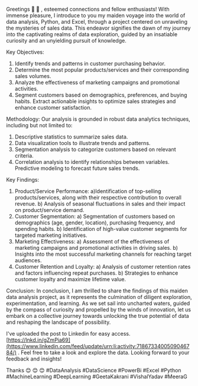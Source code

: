 Greetings 👋 👋 , esteemed connections and fellow enthusiasts! With immense pleasure, I introduce to you my maiden voyage into the world of data analysis, Python, and Excel, through a project centered on unraveling the mysteries of sales data. This endeavor signifies the dawn of my journey into the captivating realms of data exploration, guided by an insatiable curiosity and an unyielding pursuit of knowledge.

Key Objectives:
1) Identify trends and patterns in customer purchasing behavior.
2) Determine the most popular products/services and their corresponding sales volumes.
3) Analyze the effectiveness of marketing campaigns and promotional activities.
4) Segment customers based on demographics, preferences, and buying habits.
Extract actionable insights to optimize sales strategies and enhance customer satisfaction.

Methodology:
Our analysis is grounded in robust data analytics techniques, including but not limited to:
1) Descriptive statistics to summarize sales data.
2) Data visualization tools to illustrate trends and patterns.
3) Segmentation analysis to categorize customers based on relevant criteria.
4) Correlation analysis to identify relationships between variables.
Predictive modeling to forecast future sales trends.

Key Findings:
1) Product/Service Performance:
a)Identification of top-selling products/services, along with their respective contribution to overall revenue.
b) Analysis of seasonal fluctuations in sales and their impact on product/service demand.
2) Customer Segmentation:
a) Segmentation of customers based on demographics (age, gender, location), purchasing frequency, and spending habits.
b) Identification of high-value customer segments for targeted marketing initiatives.
3) Marketing Effectiveness:
a) Assessment of the effectiveness of marketing campaigns and promotional activities in driving sales.
b) Insights into the most successful marketing channels for reaching target audiences.
4) Customer Retention and Loyalty:
a) Analysis of customer retention rates and factors influencing repeat purchases.
b) Strategies to enhance customer loyalty and maximize lifetime value.

Conclusion:
In conclusion, I am thrilled to share the findings of this maiden data analysis project, as it represents the culmination of diligent exploration, experimentation, and learning. As we set sail into uncharted waters, guided by the compass of curiosity and propelled by the winds of innovation, let us embark on a collective journey towards unlocking the true potential of data and reshaping the landscape of possibility.

I've uploaded the post to Linkedin for easy access. [https://lnkd.in/gZmPia69](https://www.linkedin.com/feed/update/urn:li:activity:7186733400509046784/) . Feel free to take a look and explore the data.
Looking forward to your feedback and insights!

Thanks 😊 😊 😊
#DataAnalysis #DataScience #PowerBi #Excel #Python #MachineLearning #DeepLearning #GeetaKakrani #VishalYadav #MeeraG

